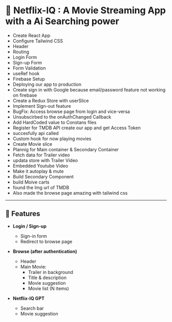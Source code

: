 # 🔴 Netflix-IQ : A Movie Streaming App with a Ai Searching power

- Create React App  
- Configure Tailwind CSS
- Header
- Routing
- Login Form
- Sign-up Form
- Form Validation
- useRef hook
- Firebase Setup
- Deploying our app to production
- Create sign in with Google because email/password feature not working on firebase
- Create a Redux Store with userSlice
- Implement Sign-out feature
- BugFix: Access browse page from login and vice-versa
- Unsubscirbed to the onAuthChanged Callback
- Add HardCoded value to Constans files
- Register for TMDB API create our app and get Access Token
- succesfully api called 
- Custom hook for now playing movies 
- Create Movie slice
- Plannig for Main container & Secondary Container
- Fetch data for Trailer video
- updata store with Trailer Video
- Embedded Youtube Video
- Make it autoplay & mute
- Build Secondary Component
- build Moive carts
- found the Img url of TMDB
- Also made the browse page amazing with tailwind css






---

## 🚀 Features

- **Login / Sign-up**
  - Sign-in form
  - Redirect to browse page

- **Browse (after authentication)**
  - Header
  - Main Movie:
    - Trailer in background
    - Title & description
    - Movie suggestion
    - Movie list (N items)

- **Netflix-IQ GPT**
  - Search bar
  - Movie suggestion
